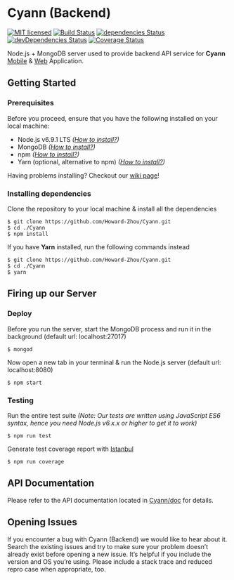 # Cyann (Backend)
[![MIT licensed](https://img.shields.io/badge/license-MIT-blue.svg)](https://raw.githubusercontent.com/hyperium/hyper/master/LICENSE)
[![Build Status](https://travis-ci.org/Cyann-UBC/Cyann.svg?branch=master)](https://travis-ci.org/Cyann-UBC/Cyann)
[![dependencies Status](https://david-dm.org/Cyann-UBC/Cyann/master/status.svg)](https://david-dm.org/Cyann-UBC/Cyann/master)
[![devDependencies Status](https://david-dm.org/Cyann-UBC/Cyann/master/dev-status.svg)](https://david-dm.org/Cyann-UBC/Cyann/master?type=dev)
[![Coverage Status](https://coveralls.io/repos/github/Cyann-UBC/Cyann/badge.svg?branch=master)](https://coveralls.io/github/Cyann-UBC/Cyann?branch=master)

Node.js + MongoDB server used to provide backend API service for **Cyann** [Mobile](https://github.com/Cyann-UBC/cyann_mobile) & [Web](https://github.com/Howard-Zhou/cyann_front) Application.

## Getting Started

### Prerequisites
Before you proceed, ensure that you have the following installed on your local machine:
- Node.js v6.9.1 LTS *([How to install?](https://nodejs.org/en/download/))*
- MongoDB *([How to install?](https://docs.mongodb.com/v3.2/installation/))*
- npm *([How to install?](https://docs.npmjs.com/getting-started/installing-node))*
- Yarn (optional, alternative to npm) *([How to install?](https://yarnpkg.com/en/docs/install#mac-tab))*

Having problems installing? Checkout our [wiki page](https://github.com/Cyann-UBC/Cyann/wiki)!

### Installing dependencies
Clone the repository to your local machine & install all the dependencies
```
$ git clone https://github.com/Howard-Zhou/Cyann.git
$ cd ./Cyann
$ npm install
```
If you have **Yarn** installed, run the following commands instead
```
$ git clone https://github.com/Howard-Zhou/Cyann.git
$ cd ./Cyann
$ yarn
```
## Firing up our Server

### Deploy
Before you run the server, start the MongoDB process and run it in the background (default url: localhost:27017)
```
$ mongod
```
Now open a new tab in your terminal & run the Node.js server (default url: localhost:8080)
```
$ npm start
```

### Testing
Run the entire test suite *(Note: Our tests are written using JavaScript ES6 syntax, hence you need Node.js v6.x.x or higher to get it to work)*
```
$ npm run test
```
Generate test coverage report with [Istanbul](https://github.com/gotwarlost/istanbul)
```
$ npm run coverage
```

## API Documentation
Please refer to the API documentation located in [Cyann/doc](https://github.com/Cyann-UBC/Cyann/tree/master/docs) for details.

## Opening Issues
If you encounter a bug with Cyann (Backend) we would like to hear about it. Search the existing issues and try to make sure your problem doesn’t already exist before opening a new issue. It’s helpful if you include the version and OS you’re using. Please include a stack trace and reduced repro case when appropriate, too.
